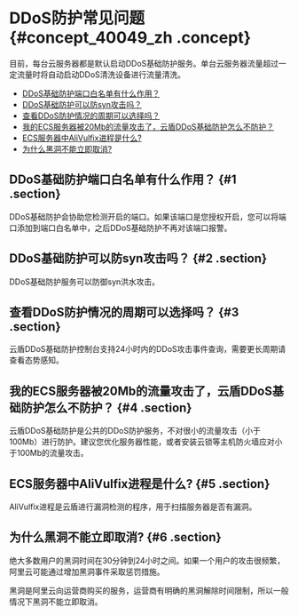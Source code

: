 # DDoS防护常见问题 {#concept_40049_zh .concept}

目前，每台云服务器都是默认启动DDoS基础防护服务。单台云服务器流量超过一定流量时将自动启动DDoS清洗设备进行流量清洗。

-   [DDoS基础防护端口白名单有什么作用？](#)
-   [DDoS基础防护可以防syn攻击吗？](#)
-   [查看DDoS防护情况的周期可以选择吗？](#)
-   [我的ECS服务器被20Mb的流量攻击了，云盾DDoS基础防护怎么不防护？](#)
-   [ECS服务器中AliVulfix进程是什么?](#)
-   [为什么黑洞不能立即取消?](#)

## DDoS基础防护端口白名单有什么作用？ {#1 .section}

DDoS基础防护会协助您检测开启的端口。如果该端口是您授权开启，您可以将端口添加到端口白名单中，之后DDoS基础防护不再对该端口报警。

## DDoS基础防护可以防syn攻击吗？ {#2 .section}

DDoS基础防护服务可以防御syn洪水攻击。

## 查看DDoS防护情况的周期可以选择吗？ {#3 .section}

云盾DDoS基础防护控制台支持24小时内的DDoS攻击事件查询，需要更长周期请查看态势感知。

## 我的ECS服务器被20Mb的流量攻击了，云盾DDoS基础防护怎么不防护？ {#4 .section}

云盾DDoS基础防护是公共的DDoS防护服务，不对很小的流量攻击（小于100Mb）进行防护。建议您优化服务器性能，或者安装云锁等主机防火墙应对小于100Mb的流量攻击。

## ECS服务器中AliVulfix进程是什么? {#5 .section}

AliVulfix进程是云盾进行漏洞检测的程序，用于扫描服务器是否有漏洞。

## 为什么黑洞不能立即取消? {#6 .section}

绝大多数用户的黑洞时间在30分钟到24小时之间。如果一个用户的攻击很频繁，阿里云可能通过增加黑洞事件采取惩罚措施。

黑洞是阿里云向运营商购买的服务，运营商有明确的黑洞解除时间限制，所以一般情况下黑洞不能立即取消。

